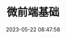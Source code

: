 ---
title: 微前端基础
categories:
  - 高阶技术专题
  - 微前端解决方案
tags:
  - 微前端
abbrlink: a4ca813f
date: 2023-05-22 08:47:58
---